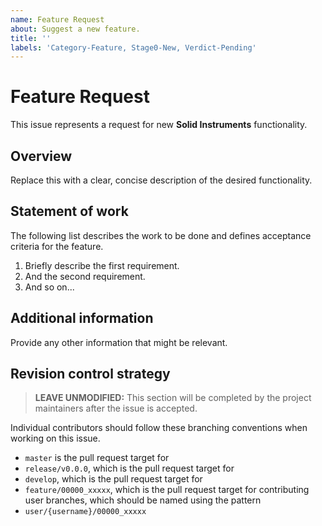 ```yaml
---
name: Feature Request
about: Suggest a new feature.
title: ''
labels: 'Category-Feature, Stage0-New, Verdict-Pending'
---
```


# Feature Request

This issue represents a request for new **Solid Instruments** functionality.

## Overview

Replace this with a clear, concise description of the desired functionality.

## Statement of work

The following list describes the work to be done and defines acceptance criteria for the feature.

1. Briefly describe the first requirement.
2. And the second requirement.
3. And so on...

## Additional information

Provide any other information that might be relevant.

## Revision control strategy

> **LEAVE UNMODIFIED:** This section will be completed by the project maintainers after the issue is accepted.

Individual contributors should follow these branching conventions when working on this issue.

- `master` is the pull request target for
- `release/v0.0.0`, which is the pull request target for
- `develop`, which is the pull request target for
- `feature/00000_xxxxx`, which is the pull request target for contributing user branches, which should be named using the pattern
- `user/{username}/00000_xxxxx`
